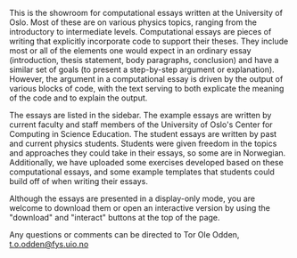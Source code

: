 This is the showroom for computational essays written at the University of Oslo. Most of these are on various physics topics, ranging from the introductory to intermediate levels. Computational essays are pieces of writing that explicitly incorporate code to support their theses. They include most or all of the elements one would expect in an ordinary essay (introduction, thesis statement, body paragraphs, conclusion) and have a similar set of goals (to present a step-by-step argument or explanation). However, the argument in a computational essay is driven by the output of various blocks of code, with the text serving to both explicate the meaning of the code and to explain the output.

The essays are listed in the sidebar. The example essays are written by current faculty and staff members of the University of Oslo's Center for Computing in Science Education. The student essays are written by past and current physics students. Students were given freedom in the topics and approaches they could take in their essays, so some are in Norwegian. Additionally, we have uploaded some exercises developed based on these computational essays, and some example templates that students could build off of when writing their essays.

Although the essays are presented in a display-only mode, you are welcome to download them or open an interactive version by using the "download" and "interact" buttons at the top of the page.

Any questions or comments can be directed to Tor Ole Odden, t.o.odden@fys.uio.no
